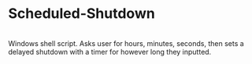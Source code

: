 # Scheduled-Shutdown
<br/>
Windows shell script. Asks user for hours, minutes, seconds, then sets a delayed shutdown with a timer for however long they inputted.
